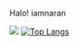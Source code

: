 Halo! iamnaran 

![](https://github-readme-stats.vercel.app/api?username=iamnaran&show_icons=true&theme=outrun)
[![Top Langs](https://github-readme-stats.vercel.app/api/top-langs/?username=iamnaran&layout=compact&hide=javascript,html)](https://github.com/anuraghazra/github-readme-stats)
